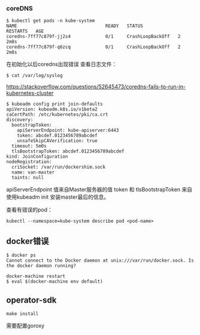 ### coreDNS
```
$ kubectl get pods -n kube-system
NAME                                 READY   STATUS             RESTARTS   AGE
coredns-7ff77c879f-jj2s4             0/1     CrashLoopBackOff   2          2m8s
coredns-7ff77c879f-q6zcq             0/1     CrashLoopBackOff   2          2m8s
```

在初始化以后coredns出现错误
查看日志文件：

```
$ cat /var/log/syslog
```

https://stackoverflow.com/questions/52645473/coredns-fails-to-run-in-kubernetes-cluster



```
$ kubeadm config print join-defaults
apiVersion: kubeadm.k8s.io/v1beta2
caCertPath: /etc/kubernetes/pki/ca.crt
discovery:
  bootstrapToken:
    apiServerEndpoint: kube-apiserver:6443
    token: abcdef.0123456789abcdef
    unsafeSkipCAVerification: true
  timeout: 5m0s
  tlsBootstrapToken: abcdef.0123456789abcdef
kind: JoinConfiguration
nodeRegistration:
  criSocket: /var/run/dockershim.sock
  name: van-master
  taints: null
```

apiServerEndpoint 值来自Master服务器的值
token 和  tlsBootstrapToken  来自使用kubeadm init 安装master最后的信息。

查看有错误的pod：

```
kubectl --namespace=kube-system describe pod <pod-name>
```


## docker错误

```
$ docker ps
Cannot connect to the Docker daemon at unix:///var/run/docker.sock. Is the docker daemon running?
```

```
docker-machine restart
$ eval $(docker-machine env default)
```

## operator-sdk

```
make install
```
需要配置goroxy



